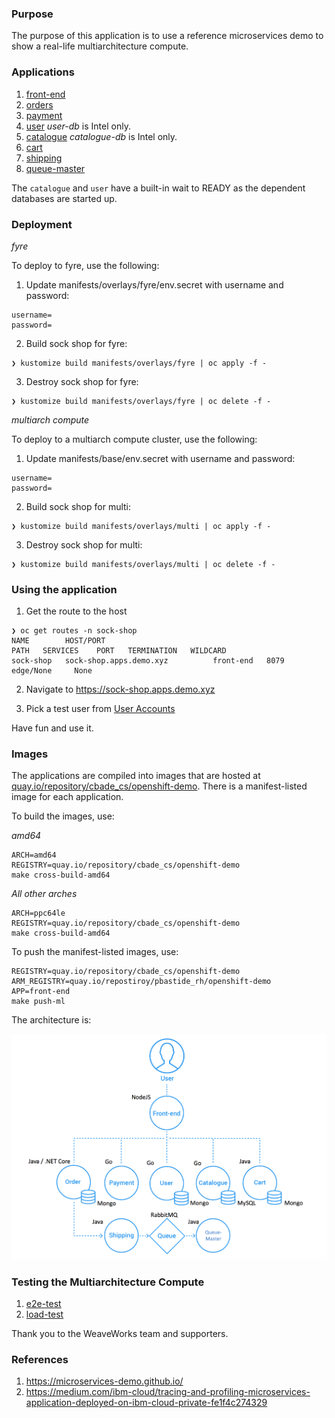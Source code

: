 ### Purpose

The purpose of this application is to use a reference microservices demo to show a real-life multiarchitecture compute.

### Applications
1. [front-end](https://github.com/microservices-demo/front-end)
2. [orders](https://github.com/microservices-demo/orders)
3. [payment](https://github.com/microservices-demo/payment)
4. [user](https://github.com/microservices-demo/user)
*user-db* is Intel only.
5. [catalogue](https://github.com/microservices-demo/catalogue) *catalogue-db* is Intel only.
6. [cart](https://github.com/microservices-demo/carts)
7. [shipping](https://github.com/microservices-demo/shipping)
8. [queue-master](https://github.com/microservices-demo/queue-master)

The `catalogue` and `user` have a built-in wait to READY as the dependent databases are started up.

### Deployment

*fyre* 

To deploy to fyre, use the following:

1. Update manifests/overlays/fyre/env.secret with username and password:

```
username=
password=
```

2. Build sock shop for fyre:

```
❯ kustomize build manifests/overlays/fyre | oc apply -f - 
```

3. Destroy sock shop for fyre:

```
❯ kustomize build manifests/overlays/fyre | oc delete -f - 
```

*multiarch compute*

To deploy to a multiarch compute cluster, use the following:

1. Update manifests/base/env.secret with username and password:

```
username=
password=
```

2. Build sock shop for multi:

```
❯ kustomize build manifests/overlays/multi | oc apply -f - 
```

3. Destroy sock shop for multi:

```
❯ kustomize build manifests/overlays/multi | oc delete -f - 
```

### Using the application

1. Get the route to the host

```
❯ oc get routes -n sock-shop
NAME        HOST/PORT                                                 PATH   SERVICES    PORT   TERMINATION   WILDCARD
sock-shop   sock-shop.apps.demo.xyz          front-end   8079   edge/None     None
```

2. Navigate to https://sock-shop.apps.demo.xyz

3. Pick a test user from [User Accounts](https://microservices-demo.github.io/docs/user-accounts.html)

Have fun and use it.

### Images

The applications are compiled into images that are hosted at [quay.io/repository/cbade_cs/openshift-demo](https://quay.io/repository/cbade_cs/openshift-demo?tab=tags). There is a manifest-listed image for each application.

To build the images, use: 

*amd64*

```
ARCH=amd64
REGISTRY=quay.io/repository/cbade_cs/openshift-demo
make cross-build-amd64
```

*All other arches*

```
ARCH=ppc64le
REGISTRY=quay.io/repository/cbade_cs/openshift-demo
make cross-build-amd64
```

To push the manifest-listed images, use:

```
REGISTRY=quay.io/repository/cbade_cs/openshift-demo
ARM_REGISTRY=quay.io/repostiroy/pbastide_rh/openshift-demo
APP=front-end
make push-ml
```

The architecture is:

![image.png](https://raw.githubusercontent.com/microservices-demo/microservices-demo.github.io/master/assets/Architecture.png)

### Testing the Multiarchitecture Compute
1. [e2e-test](https://github.com/microservices-demo/e2e-tests)
2. [load-test](https://github.com/microservices-demo/load-test)

Thank you to the WeaveWorks team and supporters.

### References
1. https://microservices-demo.github.io/
2. https://medium.com/ibm-cloud/tracing-and-profiling-microservices-application-deployed-on-ibm-cloud-private-fe1f4c274329